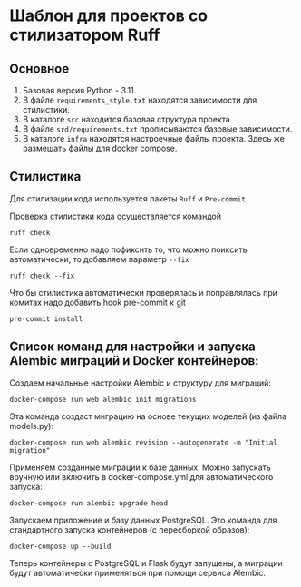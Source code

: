 # Шаблон для проектов со стилизатором Ruff

## Основное

1. Базовая версия Python - 3.11.
2. В файле `requirements_style.txt` находятся зависимости для стилистики.
3. В каталоге `src` находится базовая структура проекта
4. В файле `srd/requirements.txt` прописываются базовые зависимости.
5. В каталоге `infra` находятся настроечные файлы проекта. Здесь же размещать файлы для docker compose.

## Стилистика

Для стилизации кода используется пакеты `Ruff` и `Pre-commit`

Проверка стилистики кода осуществляется командой
```shell
ruff check
```

Если одновременно надо пофиксить то, что можно поиксить автоматически, то добавляем параметр `--fix`
```shell
ruff check --fix
```

Что бы стилистика автоматически проверялась и поправлялась при комитах надо добавить hook pre-commit к git

```shell
pre-commit install
```
## Cписок команд для настройки и запуска Alembic миграций и Docker контейнеров:

Создаем начальные настройки Alembic и структуру для миграций:
```shell
docker-compose run web alembic init migrations
```
Эта команда создаст миграцию на основе текущих моделей (из файла models.py):
```shell
docker-compose run web alembic revision --autogenerate -m "Initial migration"
```
Применяем созданные миграции к базе данных.
Можно запускать вручную или включить в docker-compose.yml для автоматического запуска:
```shell
docker-compose run alembic upgrade head
```
Запускаем приложение и базу данных PostgreSQL.
Это команда для стандартного запуска контейнеров (с пересборкой образов):
```shell
docker-compose up --build
```
Теперь контейнеры с PostgreSQL и Flask будут запущены,
а миграции будут автоматически применяться при помощи сервиса Alembic.
